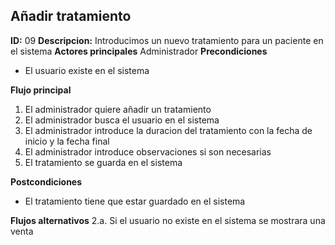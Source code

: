 ## Añadir tratamiento
**ID:** 09 **Descripcion:** Introducimos un nuevo tratamiento para un paciente en el sistema
**Actores principales** Administrador
**Precondiciones**
  * El usuario existe en el sistema

**Flujo principal**
  1. El administrador quiere añadir un tratamiento
  2. El administrador busca el usuario en el sistema
  3. El administrador introduce la duracion del tratamiento con la fecha de inicio y la fecha final
  4. El administrador introduce observaciones si son necesarias
  5. El tratamiento se guarda en el sistema
  
**Postcondiciones**
  * El tratamiento tiene que estar guardado en el sistema

**Flujos alternativos**
  2.a. Si el usuario no existe en el sistema se mostrara una venta


